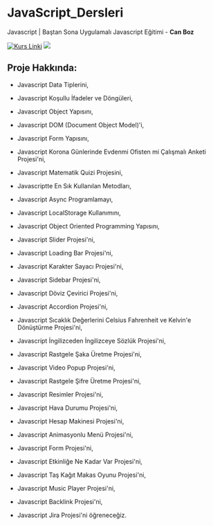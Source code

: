 # JavaScript_Dersleri
Javascript | Baştan Sona Uygulamalı Javascript Eğitimi - <b>Can Boz</b>
<br>


  [![Kurs Linki](https://img.shields.io/badge/Kurs%20Linki%20-izlemek%20için%20tıklayın-slateblue)](https://www.udemy.com/course/javascript-egitimi/learn/lecture/36896436#overview)
<img src="https://user-images.githubusercontent.com/73097560/115834477-dbab4500-a447-11eb-908a-139a6edaec5c.gif"> 

## Proje Hakkında: 
- Javascript Data Tiplerini,

- Javascript Koşullu İfadeler ve Döngüleri,

- Javascript Object Yapısını,

- Javascript DOM (Document Object Model)'i,

- Javascript Form Yapısını,

- Javascript Korona Günlerinde Evdenmi Ofisten mi Çalışmalı Anketi Projesi'ni,

- Javascript Matematik Quizi Projesini,

- Javascriptte En Sık Kullanılan Metodları,

- Javascript Async Programlamayı,

- Javascript LocalStorage Kullanımını,

- Javascript Object Oriented Programming Yapısını,

- Javascript Slider Projesi'ni,

- Javascript Loading Bar Projesi'ni,

- Javascript Karakter Sayacı Projesi'ni,

- Javascript Sidebar Projesi'ni,

- Javascript Döviz Çevirici Projesi'ni,

- Javascript Accordion Projesi'ni,

- Javascript Sıcaklık Değerlerini Celsius Fahrenheit ve Kelvin'e Dönüştürme Projesi'ni,

- Javascript İngilizceden İngilizceye Sözlük Projesi'ni,

- Javascript Rastgele Şaka Üretme Projesi'ni,

- Javascript Video Popup Projesi'ni,

- Javascript Rastgele Şifre Üretme Projesi'ni,

- Javascript Resimler Projesi'ni,

- Javascript Hava Durumu Projesi'ni,

- Javascript Hesap Makinesi Projesi'ni,

- Javascript Animasyonlu Menü Projesi'ni,

- Javascript Form Projesi'ni,

- Javascript Etkinliğe Ne Kadar Var Projesi'ni,

- Javascript Taş Kağıt Makas Oyunu Projesi'ni,

- Javascript Music Player Projesi'ni,

- Javascript Backlink Projesi'ni,

- Javascript Jira Projesi'ni öğreneceğiz.
